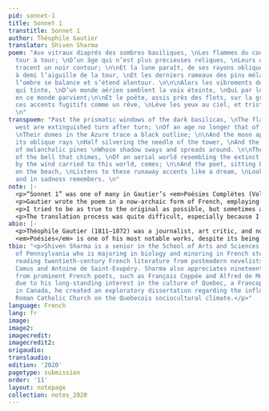 ```yaml
---
pid: sonnet-1
title: Sonnet 1
transtitle: Sonnet 1
author: Théophile Gautier
translator: Shiven Sharma
poem: "Aux vitraux diaprés des sombres basiliques, \nLes flammes du couchant s’éteignent
  tour à tour; \nD’un âge qui n’est plus précieuses reliques, \nLeurs dômes dans l’azur
  tracent un noir contour; \n\nEt la lune paraît, de ses rayons obliques \nArgentant
  à demi l’aiguille de la tour, \nEt les derniers rameaux des pins mélancoliques \nDont
  l’ombre se balance et s’étend alentour. \n\n\nAlors les vibrements de la cloche
  qui tinte, \nD’un monde aérien semblent la voix éteinte, \nQui par le vent portée
  en ce monde parvient;\n\nEt le poëte, assis près des flots, sur la grève, \nÉcoute
  ces accents fugitifs comme un rêve, \nLève les yeux au ciel, et triste se souvient.
  \n"
transpoem: "Past the prismatic windows of the dark basilicas, \nThe flames of the
  west are extinguished turn after turn; \nOf an age no longer that of precious relics,
  \nTheir domes in the Azure trace a black outline; \n\nAnd the moon appears, with
  its oblique rays \nHalf silvering the needle of the tower, \nAnd the last branches
  of melancholic pines \nWhose shadow sways and spreads around. \n\nThen the vibrations
  of the bell that chimes, \nOf an aerial world resembling the extinct voice, \nWhich,
  by the wind carried to this world, comes; \n\nAnd the poet, sitting by the waves,
  on the beach, \nListens to these runaway accents like a dream, \nLooks up to heaven,
  and in sadness remembers. \n"
note: |-
  <p>“Sonnet 1” was one of many in Gautier’s <em>Poésies Complètes (Volume I)</em>, published in 1889 by the Charpentier Library. The sonnet is the first of seven in the volume and is quite possibly the most thematically profound. “Sonnet 1” is a nostalgic reflection of the past, filled with memories of the ornate and grandiose basilicas that Gautier encountered in his youth. Gautier describes various features of these basilicas, such as their multicolored stained-glass windows, the beautiful silver coating on the church pinnacle, and the pleasant chimes of their church bells. This sonnet is rich with imagery as it activates an entwinement of senses (i.e. aural and visual), giving the reader an almost synaesthetic experience.</p>
  <p>Gautier wrote the poem in a now-archaic form of French, employing some words and phrases that are not used today, such as <em>poëte</em> (line 12) and <em>Argentant à demi</em> (line 6). As such, it took some time to translate the piece and understand the poem’s context and phrasing. The term <em>poëte</em>, whose modern French counterpart is <em>poète</em>, translates to “poet.” The expression <em>argentant à demi</em> refers to the literal act of coating half of an object with a reflective substance (e.g. silver) and is now an idiom that means “to recover money.”</p>
  <p>I tried to be as true to the original as possible, but sometimes altered the wording for the sake of clarity. For instance, the literal translation of line 1 is “Through the multi-coloured stain-glass windows of the gloomy basilica.” This is too complex, and actually draws focus away from the synaesthetic imagery that underlies the setting. The expression “prismatic windows,” though it does not fully capture the intended meaning, allows for the interpretation of stained-glass windows within the context of the basilica setting. Furthermore, there are modern expressions in the French that sound awkward when translated into English. Literally, line 14 translates to “Looks up to heaven, and sad remembers.” Without the addition of “in” and replacement of “sad” with “sadness,” it seems that Gautier personifies sadness, which couldn’t be further from the intended purpose. In fact, Gautier wanted to depict the melancholic internal reflection of a poet that was situated on a beach, gazing into the sky.</p>
  <p>The translation process was quite difficult, especially because I had to decide between translating literally or changing the phrasing of the original. With the former, I risked losing coherence and creating confusion, while with the latter, I risked losing Gautier’s intended meaning. I tried my best to find the most accurate translations of the diction and idioms employed in the original work. Thus, the actual translation of the work is not the source of difficulty, especially if one is familiar with French, but the real problem arises from efforts to capture the ideas and meanings originally conveyed by Gautier. In order to do so, one must be precise in one’s use of language and make sure that changes of phrasing do not result in an alternative interpretation of the text. I feel great about this translation as I believe I communicated the original meanings and themes expressed in Gautier’s “Sonnet 1.”</p>
abio: |-
  <p>Théophile Gautier (1811–1872) was a journalist, art critic, and novelist, but most importantly, he was a poet. Living in Paris for most of his life, he spent much of his time pondering the nuanced and free-flowing nature of the arts, especially paintings and architecture. However, after attending Collège Charlemagne, he became an early proponent of Romanticism and, accordingly, turned to poetry, publishing his first poetry collection, <em>Poésies</em>, in 1830.
  <em>Poésies</em> is one of his most notable works, despite its being primarily an attempt to imitate other, more established Romantic poets, such as Victor Hugo. In the forty-two-poem collection, which includes “Sonnet 1,” Gautier displays his artistic prowess through variation of verse forms, vivid imagery, and sound internal reflection. “Sonnet 1,” in particular, was written by Gautier at the height of Romanticism, and therefore presents a synthesis of several themes present during the movement, such as supernaturalism, the sublime, and Hellenism. Interestingly, after the publication of <em>Poésies</em>, Gautier once more shifted his artistic stance. Rather than the utilitarian artistic philosophy of Romanticism, he came to prefer the more aesthetic artistic philosophy of <em>art pour l’art</em> or “art for art’s sake.” Nevertheless, Gautier is one of the best poets of his time and his voice deserves to be heard by all, irrespective of language. </p>
tbio: "<p>Shiven Sharma is a senior in the School of Arts and Sciences at the University
  of Pennsylvania who is majoring in biology and minoring in French studies. He enjoys
  reading twentieth-century French literature from postmodern novelists, such as Albert
  Camus and Antoine de Saint-Exupéry. Sharma also appreciates nineteenth-century poetry
  from prominent French poets, such as François Coppée and Alfred de Musset. Furthermore,
  due to his long-standing interest in the culture of Quebec, a Francophone province
  in Canada, he created an exploratory dissertation regarding the influence of the
  Roman Catholic Church on the Quebecois sociocultural climate.</p>"
language: French
lang: fr
image: 
image2: 
imagecredit: 
imagecredit2: 
origaudio: 
translaudio: 
edition: '2020'
pagetype: submission
order: '11'
layout: notepage
collection: notes_2020
---
```

